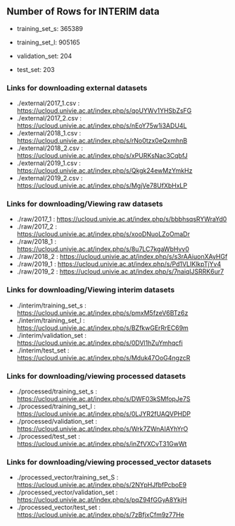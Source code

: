 ## Number of Rows for **INTERIM** data ##

- training_set_s: 365389

- training_set_l: 905165

- validation_set: 204

- test_set: 203

### Links for downloading external datasets

- ./external/2017_1.csv : https://ucloud.univie.ac.at/index.php/s/qoUYWv1YHSbZsFG
- ./external/2017_2.csv : https://ucloud.univie.ac.at/index.php/s/nEoY75w1i3ADU4L
- ./external/2018_1.csv : https://ucloud.univie.ac.at/index.php/s/rNo0tzx0eQxmhnB
- ./external/2018_2.csv : https://ucloud.univie.ac.at/index.php/s/xPURKsNac3CqbfJ
- ./external/2019_1.csv : https://ucloud.univie.ac.at/index.php/s/Qkgk24ewMzYmkHz
- ./external/2019_2.csv : https://ucloud.univie.ac.at/index.php/s/MgjVe78UfXbHxLP

### Links for downloading/Viewing raw datasets

- ./raw/2017_1 : https://ucloud.univie.ac.at/index.php/s/bbbhsqsRYWraYd0
- ./raw/2017_2 : https://ucloud.univie.ac.at/index.php/s/xooDNuoLZoOmaDr
- ./raw/2018_1 : https://ucloud.univie.ac.at/index.php/s/8u7LC7kgaWbHvv0
- ./raw/2018_2 : https://ucloud.univie.ac.at/index.php/s/s3rAAiuonXAyHGf
- ./raw/2019_1 : https://ucloud.univie.ac.at/index.php/s/Pd1VLIKlkpTjYv4
- ./raw/2019_2 : https://ucloud.univie.ac.at/index.php/s/7naiqlJSRRK6ur7


### Links for downloading/Viewing interim datasets

- ./interim/training_set_s : https://ucloud.univie.ac.at/index.php/s/pmxM5fzeV6BTz6z
- ./interim/training_set_l : https://ucloud.univie.ac.at/index.php/s/BZfkwGErRrEC69m
- ./interim/validation_set : https://ucloud.univie.ac.at/index.php/s/0DVl1hZuYmhqcfi
- ./interim/test_set :       https://ucloud.univie.ac.at/index.php/s/Mduk47OoG4ngzcR


### Links for downloading/viewing processed datasets

- ./processed/training_set_s : https://ucloud.univie.ac.at/index.php/s/DWF03kSMfopJe7S
- ./processed/training_set_l : https://ucloud.univie.ac.at/index.php/s/0LJYR2fUAQVPHDP
- ./processed/validation_set : https://ucloud.univie.ac.at/index.php/s/Wrk7ZWnAIAYhYrO
- ./processed/test_set :       https://ucloud.univie.ac.at/index.php/s/inZfVXCvT31GwWt 

### Links for downloading/viewing processed_vector datasets

- ./processed_vector/training_set_S : https://ucloud.univie.ac.at/index.php/s/2NYpHJfbfPcboE9
- ./processed_vector/validation_set : https://ucloud.univie.ac.at/index.php/s/pqZ94fGGyA8YkjH
- ./processed_vector/test_set       : https://ucloud.univie.ac.at/index.php/s/7zBfjxCfm9z77He
